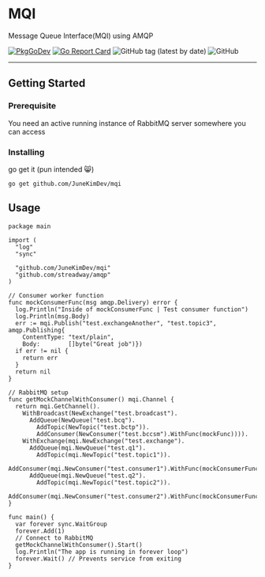 # MQI

Message Queue Interface(MQI) using AMQP

[![PkgGoDev](https://pkg.go.dev/badge/github.com/JuneKimDev/mqi)](https://pkg.go.dev/github.com/JuneKimDev/mqi)
[![Go Report Card](https://goreportcard.com/badge/github.com/JuneKimDev/mqi)](https://goreportcard.com/report/github.com/JuneKimDev/mqi)
![GitHub tag (latest by date)](https://img.shields.io/github/v/tag/JuneKimDev/mqi)
![GitHub](https://img.shields.io/github/license/JuneKimDev/mqi)

---

## Getting Started

### Prerequisite

You need an active running instance of RabbitMQ server somewhere you can access

### Installing

go get it (pun intended :smile_cat:)

```shell
go get github.com/JuneKimDev/mqi
```

## Usage

```golang
package main

import (
  "log"
  "sync"

  "github.com/JuneKimDev/mqi"
  "github.com/streadway/amqp"
)

// Consumer worker function
func mockConsumerFunc(msg amqp.Delivery) error {
  log.Println("Inside of mockConsumerFunc | Test consumer function")
  log.Println(msg.Body)
  err := mqi.Publish("test.exchangeAnother", "test.topic3", amqp.Publishing{
    ContentType: "text/plain",
    Body:        []byte("Great job")})
  if err != nil {
    return err
  }
  return nil
}

// RabbitMQ setup
func getMockChannelWithConsumer() mqi.Channel {
  return mqi.GetChannel().
    WithBroadcast(NewExchange("test.broadcast").
      AddQueue(NewQueue("test.bcq").
        AddTopic(NewTopic("test.bctp")).
        AddConsumer(NewConsumer("test.bccsm").WithFunc(mockFunc)))).
    WithExchange(mqi.NewExchange("test.exchange").
      AddQueue(mqi.NewQueue("test.q1").
        AddTopic(mqi.NewTopic("test.topic1")).
        AddConsumer(mqi.NewConsumer("test.consumer1").WithFunc(mockConsumerFunc))).
      AddQueue(mqi.NewQueue("test.q2").
        AddTopic(mqi.NewTopic("test.topic2")).
        AddConsumer(mqi.NewConsumer("test.consumer2").WithFunc(mockConsumerFunc))))
}

func main() {
  var forever sync.WaitGroup
  forever.Add(1)
  // Connect to RabbitMQ
  getMockChannelWithConsumer().Start()
  log.Println("The app is running in forever loop")
  forever.Wait() // Prevents service from exiting
}
```
